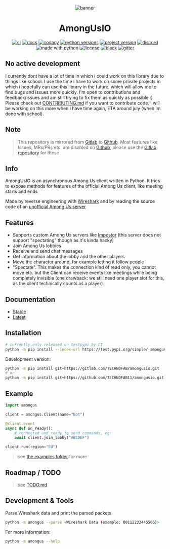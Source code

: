 <div align="center">

![banner](https://cdn.technofab.de/images/amongusio-banner.png)

# AmongUsIO
[![ci](https://img.shields.io/gitlab/pipeline/technofab/amongusio/master?label=Pipeline&logo=gitlab)](https://gitlab.com/TECHNOFAB/amongusio/-/commits/master)
[![docs](https://img.shields.io/readthedocs/amongusio/latest?label=Docs&logo=read%20the%20docs&logoColor=%23fff)](https://amongusio.readthedocs.io/en/latest/)
[![codacy](https://img.shields.io/codacy/grade/7a406c97da5546488d4a28829ce7134e?label=Code%20Quality&logo=codacy)](https://www.codacy.com/gl/TECHNOFAB/amongusio)
[![python versions](https://img.shields.io/pypi/pyversions/amongus?label=Versions&logo=python&logoColor=white)](https://pypi.org/project/amongus/)
[![project version](https://img.shields.io/pypi/v/amongus?label=PyPi&logo=pypi&color=%23FFD43B&logoColor=white)](https://pypi.org/project/amongus/)
[![discord](https://img.shields.io/discord/747858042007060613?color=7289da&label=Discord&logo=discord&logoColor=white)](https://tecf.de/amongusio-discord)
[![made with python](https://img.shields.io/badge/Made%20with-Python-007ec6.svg?logo=python&logoColor=white)](https://www.python.org/)
[![license](https://img.shields.io/pypi/l/amongus?label=License&logo=internet-archive&logoColor=white)](https://choosealicense.com/licenses/gpl-3.0/)
[![black](https://img.shields.io/badge/Code%20Style-black-000.svg)](https://github.com/psf/black)
[![gitter](https://img.shields.io/gitter/room/technofab/amongusio?label=Chat&logo=gitter)](https://gitter.im/TECHNOFAB-amongusio/community)

</div>

## No active development
I currently dont have a lot of time in which i could work on this library due to things like school.
I use the time i have to work on some private projects in which i hopefully can use this library
in the future, which will allow me to find bugs and issues more quickly.
I'm open to contributions and feedback/issues and am still trying to fix them as quickly as possible :)
Please check out [CONTRIBUTING.md](CONTRIBUTING.md) if you want to contribute code.
I will be working on this more when i have time again, ETA around july (when im done with school).

## Note
> This repository is mirrored from [Gitlab][gitlab-repo] to [Github][github-repo].
> Most features like Issues, MRs/PRs etc. are disabled on [Github][github-repo], please use the
> [Gitlab repository][gitlab-repo] for these

## Info
AmongUsIO is an asynchronous Among Us client written in Python. 
It tries to expose methods for features of the official Among Us client, like meeting starts and ends

Made by reverse engineering with [Wireshark](https://www.wireshark.org/) and by reading the source code of an [unofficial Among Us server][impostor/impostor]

## Features
- Supports custom Among Us servers like [Impostor][impostor/impostor] 
  (this server does not support "spectating" though as it's kinda hacky)
- Join Among Us lobbies
- Receive and send chat messages
- Get information about the lobby and the other players
- Move the character around, for example letting it follow people
- "Spectate". This makes the connection kind of read only, you cannot move etc.
  but the Client can receive events like meetings while being completely invisible
  (one drawback: we still need one player slot for this, as the client technically 
  counts as a player)

## Documentation
- [Stable](https://amongusio.readthedocs.io/en/stable)
- [Latest](https://amongusio.readthedocs.io/en/latest)

## Installation
```sh
# currently only released on testpypi by CI
python -m pip install --index-url https://test.pypi.org/simple/ amongus
```

Development version:
```sh
python -m pip install git+https://gitlab.com/TECHNOFAB/amongusio.git
# or
python -m pip install git+https://github.com/TECHNOFAB11/amongusio.git
```

## Example
```python
import amongus

client = amongus.Client(name="Bot")

@client.event
async def on_ready():
    # connected and ready to send commands, eg:
    await client.join_lobby("ABCDEF")

client.run(region="EU")
```
> see [the examples folder](examples) for more

## Roadmap / TODO

> see [TODO.md](TODO.md)

## Development & Tools

Parse Wireshark data and print the parsed packets
```sh
python -m amongus --parse <Wireshark Data (example: 00112233445566)>
```

For more information:
```sh
python -m amongus --help
```

[gitlab-repo]: https://gitlab.com/TECHNOFAB/amongusio
[github-repo]: https://github.com/TECHNOFAB11/amongusio
[impostor/impostor]: https://github.com/Impostor/Impostor
